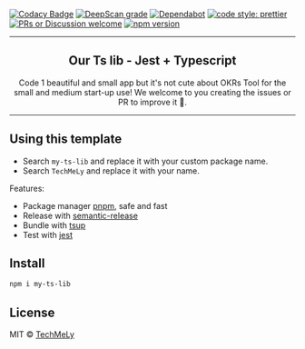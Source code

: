 [![Codacy Badge](https://app.codacy.com/project/badge/Grade/TOKEN)](https://www.codacy.com/gh/LINK_PROJECT) [![DeepScan grade](https://deepscan.io/api/teams/7726/projects/12863/branches/205412/badge/grade.svg)](https://deepscan.io/dashboard#view=project&tid=XXX&pid=XXX&bid=XXX) [![Dependabot](https://flat.badgen.net/dependabot/TecMeLy/template-typescript?icon=dependabot)](https://dependabot.com/) [![code style: prettier](https://img.shields.io/badge/code_style-prettier-ff69b4.svg?style=flat-square)](https://github.com/prettier/prettier) [![PRs or Discussion welcome](https://img.shields.io/badge/PRs-welcome-brightgreen.svg?style=flat-square)](http://makeapullrequest.com) [![npm version](https://badgen.net/npm/v/my-ts-lib)](https://npm.im/my-ts-lib)

---

<h2 align="center">
  Our Ts lib - Jest + Typescript
</h2>

<p align="center">Code 1 beautiful and small app but it's not cute about OKRs Tool for the small and medium start-up use! We welcome to you creating the issues or PR to improve it 🥳.</p>

<hr>

## Using this template

- Search `my-ts-lib` and replace it with your custom package name.
- Search `TechMeLy` and replace it with your name.

Features:

- Package manager [pnpm](https://pnpm.js.org/), safe and fast
- Release with [semantic-release](https://npm.im/semantic-release)
- Bundle with [tsup](https://github.com/TechMeLy/tsup)
- Test with [jest](https://jestjs.io/)

## Install

```bash
npm i my-ts-lib
```

## License

MIT &copy; [TechMeLy](https://github.com/sponsors/TechMeLy)
